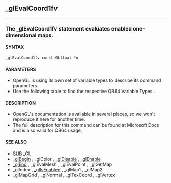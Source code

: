 ## _glEvalCoord1fv
---

### The _glEvalCoord1fv statement evaluates enabled one-dimensional maps.

#### SYNTAX

`_glEvalCoord1fv const GLfloat *u`

#### PARAMETERS
* OpenGL is using its own set of variable types to describe its command parameters.
* Use the following table to find the respective QB64 Variable Types .


#### DESCRIPTION
* OpenGL's documentation is available in several places, so we won't reproduce it here for another time.
* The full description for this command can be found at Microsoft Docs and is also valid for QB64 usage.


#### SEE ALSO
* [SUB](./SUB.md) _GL
* [_glBegin](./_glBegin.md) , _glColor , [_glDisable](./_glDisable.md) , [_glEnable](./_glEnable.md)
* [_glEnd](./_glEnd.md) , _glEvalMesh , _glEvalPoint , _glGetMap
* _glIndex , [_glIsEnabled](./_glIsEnabled.md) , _glMap1 , _glMap2
* _glMapGrid , _glNormal , _glTexCoord , _glVertex

